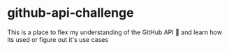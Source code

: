 # github-api-challenge
This is a place to flex my understanding of the GitHub API 💪 and learn how its used or figure out it's use cases
